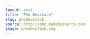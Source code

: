 ```yaml
---
layout: post
title: "Phở Devstack"
slug: phodevstack
source: http://pho.madebysource.com
image: phodevstack.png
---
```


